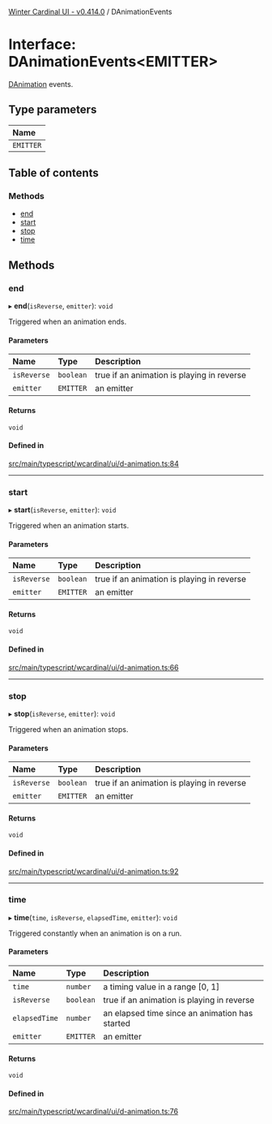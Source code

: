 [Winter Cardinal UI - v0.414.0](../index.md) / DAnimationEvents

# Interface: DAnimationEvents\<EMITTER\>

[DAnimation](DAnimation.md) events.

## Type parameters

| Name |
| :------ |
| `EMITTER` |

## Table of contents

### Methods

- [end](DAnimationEvents.md#end)
- [start](DAnimationEvents.md#start)
- [stop](DAnimationEvents.md#stop)
- [time](DAnimationEvents.md#time)

## Methods

### end

▸ **end**(`isReverse`, `emitter`): `void`

Triggered when an animation ends.

#### Parameters

| Name | Type | Description |
| :------ | :------ | :------ |
| `isReverse` | `boolean` | true if an animation is playing in reverse |
| `emitter` | `EMITTER` | an emitter |

#### Returns

`void`

#### Defined in

[src/main/typescript/wcardinal/ui/d-animation.ts:84](https://github.com/winter-cardinal/winter-cardinal-ui/blob/v0.414.0/src/main/typescript/wcardinal/ui/d-animation.ts#L84)

___

### start

▸ **start**(`isReverse`, `emitter`): `void`

Triggered when an animation starts.

#### Parameters

| Name | Type | Description |
| :------ | :------ | :------ |
| `isReverse` | `boolean` | true if an animation is playing in reverse |
| `emitter` | `EMITTER` | an emitter |

#### Returns

`void`

#### Defined in

[src/main/typescript/wcardinal/ui/d-animation.ts:66](https://github.com/winter-cardinal/winter-cardinal-ui/blob/v0.414.0/src/main/typescript/wcardinal/ui/d-animation.ts#L66)

___

### stop

▸ **stop**(`isReverse`, `emitter`): `void`

Triggered when an animation stops.

#### Parameters

| Name | Type | Description |
| :------ | :------ | :------ |
| `isReverse` | `boolean` | true if an animation is playing in reverse |
| `emitter` | `EMITTER` | an emitter |

#### Returns

`void`

#### Defined in

[src/main/typescript/wcardinal/ui/d-animation.ts:92](https://github.com/winter-cardinal/winter-cardinal-ui/blob/v0.414.0/src/main/typescript/wcardinal/ui/d-animation.ts#L92)

___

### time

▸ **time**(`time`, `isReverse`, `elapsedTime`, `emitter`): `void`

Triggered constantly when an animation is on a run.

#### Parameters

| Name | Type | Description |
| :------ | :------ | :------ |
| `time` | `number` | a timing value in a range [0, 1] |
| `isReverse` | `boolean` | true if an animation is playing in reverse |
| `elapsedTime` | `number` | an elapsed time since an animation has started |
| `emitter` | `EMITTER` | an emitter |

#### Returns

`void`

#### Defined in

[src/main/typescript/wcardinal/ui/d-animation.ts:76](https://github.com/winter-cardinal/winter-cardinal-ui/blob/v0.414.0/src/main/typescript/wcardinal/ui/d-animation.ts#L76)
